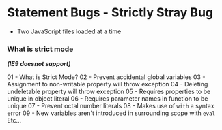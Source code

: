 # Statement Bugs - Strictly Stray Bug

- Two JavaScript files loaded at a time


### What is strict mode

***(IE9 doesnot support)***

01 - What is Strict Mode?
02 - Prevent accidental global variables
03 - Assignment to non-writable property will throw exception
04 - Deleting undeletable property will throw exception
05 - Requires properties to be unique in object literal
06 - Requires parameter names in function to be unique
07 - Prevent octal number literals
08 - Makes use of `with` a syntax error
09 - New variables aren't introduced in surrounding scope with `eval` Etc…